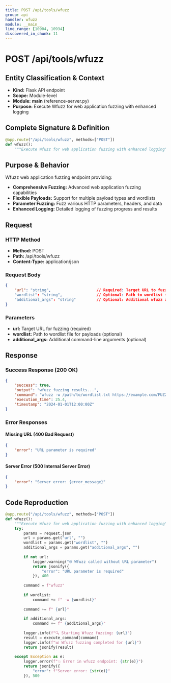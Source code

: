 ```yaml
---
title: POST /api/tools/wfuzz
group: api
handler: wfuzz
module: __main__
line_range: [10904, 10934]
discovered_in_chunk: 11
---
```


# POST /api/tools/wfuzz

## Entity Classification & Context
- **Kind:** Flask API endpoint
- **Scope:** Module-level
- **Module:** __main__ (reference-server.py)
- **Purpose:** Execute Wfuzz for web application fuzzing with enhanced logging

## Complete Signature & Definition
```python
@app.route("/api/tools/wfuzz", methods=["POST"])
def wfuzz():
    """Execute Wfuzz for web application fuzzing with enhanced logging"""
```

## Purpose & Behavior
Wfuzz web application fuzzing endpoint providing:
- **Comprehensive Fuzzing:** Advanced web application fuzzing capabilities
- **Flexible Payloads:** Support for multiple payload types and wordlists
- **Parameter Fuzzing:** Fuzz various HTTP parameters, headers, and data
- **Enhanced Logging:** Detailed logging of fuzzing progress and results

## Request

### HTTP Method
- **Method:** POST
- **Path:** /api/tools/wfuzz
- **Content-Type:** application/json

### Request Body
```json
{
    "url": "string",                    // Required: Target URL to fuzz
    "wordlist": "string",               // Optional: Path to wordlist file
    "additional_args": "string"         // Optional: Additional wfuzz arguments
}
```

### Parameters
- **url:** Target URL for fuzzing (required)
- **wordlist:** Path to wordlist file for payloads (optional)
- **additional_args:** Additional command-line arguments (optional)

## Response

### Success Response (200 OK)
```json
{
    "success": true,
    "output": "wfuzz fuzzing results...",
    "command": "wfuzz -w /path/to/wordlist.txt https://example.com/FUZZ",
    "execution_time": 25.4,
    "timestamp": "2024-01-01T12:00:00Z"
}
```

### Error Responses

#### Missing URL (400 Bad Request)
```json
{
    "error": "URL parameter is required"
}
```

#### Server Error (500 Internal Server Error)
```json
{
    "error": "Server error: {error_message}"
}
```

## Code Reproduction
```python
@app.route("/api/tools/wfuzz", methods=["POST"])
def wfuzz():
    """Execute Wfuzz for web application fuzzing with enhanced logging"""
    try:
        params = request.json
        url = params.get("url", "")
        wordlist = params.get("wordlist", "")
        additional_args = params.get("additional_args", "")
        
        if not url:
            logger.warning("🌐 Wfuzz called without URL parameter")
            return jsonify({
                "error": "URL parameter is required"
            }), 400
        
        command = f"wfuzz"
        
        if wordlist:
            command += f" -w {wordlist}"
        
        command += f" {url}"
        
        if additional_args:
            command += f" {additional_args}"
        
        logger.info(f"🔍 Starting Wfuzz fuzzing: {url}")
        result = execute_command(command)
        logger.info(f"📊 Wfuzz fuzzing completed for {url}")
        return jsonify(result)
        
    except Exception as e:
        logger.error(f"💥 Error in wfuzz endpoint: {str(e)}")
        return jsonify({
            "error": f"Server error: {str(e)}"
        }), 500
```
